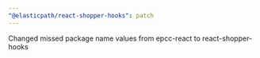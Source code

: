 ```yaml
---
"@elasticpath/react-shopper-hooks": patch
---
```


Changed missed package name values from epcc-react to react-shopper-hooks
